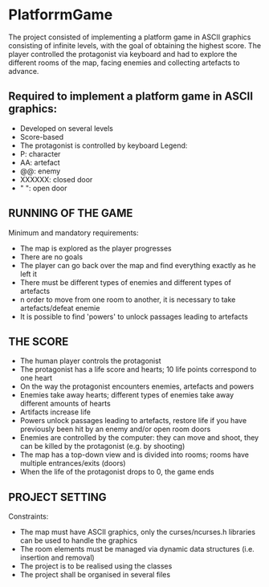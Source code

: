 # PlatforrmGame
The project consisted of implementing a platform game in ASCII graphics consisting of infinite levels, with the goal of obtaining the highest score. The player controlled the protagonist via keyboard and had to explore the different rooms of the map, facing enemies and collecting artefacts to advance.

## Required to implement a platform game in ASCII graphics:
- Developed on several levels
- Score-based
- The protagonist is controlled by keyboard
Legend:
- P: character
- AA: artefact
- @@: enemy
- XXXXXX: closed door
- " ": open door

## RUNNING OF THE GAME
Minimum and mandatory requirements:
- The map is explored as the player progresses
- There are no goals
- The player can go back over the map and find everything exactly as he left it
- There must be different types of enemies and different types of artefacts
- n order to move from one room to another, it is necessary to take artefacts/defeat enemie
- It is possible to find 'powers' to unlock passages leading to artefacts

## THE SCORE
- The human player controls the protagonist
- The protagonist has a life score and hearts; 10 life points correspond to one heart
- On the way the protagonist encounters enemies, artefacts and powers
- Enemies take away hearts; different types of enemies take away different amounts of hearts
- Artifacts increase life
- Powers unlock passages leading to artefacts, restore life if you have previously been hit by an enemy and/or open room doors
- Enemies are controlled by the computer: they can move and shoot, they can be killed by the protagonist (e.g. by shooting)
- The map has a top-down view and is divided into rooms; rooms have multiple entrances/exits (doors)
- When the life of the protagonist drops to 0, the game ends

## PROJECT SETTING
Constraints:
- The map must have ASCII graphics, only the curses/ncurses.h libraries can be used to handle the graphics
- The room elements must be managed via dynamic data structures (i.e. insertion and removal)
- The project is to be realised using the classes
- The project shall be organised in several files
